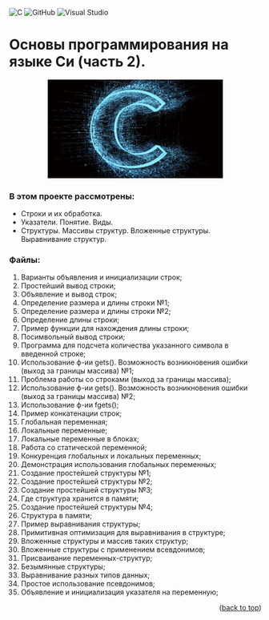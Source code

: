 ![C](https://img.shields.io/badge/c-%2300599C.svg?style=for-the-badge&logo=c&logoColor=white)
![GitHub](https://img.shields.io/badge/github-%23121011.svg?style=for-the-badge&logo=github&logoColor=white)
![Visual Studio](https://img.shields.io/badge/Visual%20Studio-5C2D91.svg?style=for-the-badge&logo=visual-studio&logoColor=white)
<a name="readme-top"></a>
# Основы программирования на языке Си (часть 2).
<p align="center">
<img src="images/C.png" alt="drawing" width="350"/>
</p>

### В этом проекте рассмотрены: 
- Строки и их обработка.
- Указатели. Понятие. Виды. 
- Структуры. Массивы структур. Вложенные структуры. Выравнивание структур. 

### Файлы: 
1. Варианты объявления и инициализации строк;
2. Простейший вывод строки;
3. Объявление и вывод строк;
4. Определение размера и длины строки №1;
5. Определение размера и длины строки №2;
6. Определение длины строки;
7. Пример функции для нахождения длины строки;
8. Посимвольный вывод строки;
9. Программа для подсчета количества указанного символа в введенной строке;
10. Использование ф-ии gets(). Возможность возникновения ошибки (выход за границы массива) №1;
11. Проблема работы со строками (выход за границы массива);
12. Использование ф-ии gets(). Возможность возникновения ошибки (выход за границы массива) №2;
13. Использование ф-ии fgets();
14. Пример конкатенации строк;
15. Глобальная переменная;
16. Локальные переменные;
17. Локальные переменные в блоках;
18. Работа со статической переменной;
19. Конкуренция глобальных и локальных переменных;
20. Демонстрация использования глобальных переменных;
21. Создание простейшей структуры №1;
22. Создание простейшей структуры №2;
23. Создание простейшей структуры №3;
24. Где структура хранится в памяти;
25. Создание простейшей структуры №4;
26. Структура в памяти;
27. Пример выравнивания структуры;
28. Примитивная оптимизация для выравнивания в структуре;
29. Вложенные структуры и массив таких структур;
30. Вложенные структуры с применением всевдонимов;
31. Присваивание переменных-структур;
32. Безымянные структуры;
33. Выравнивание разных типов данных;
34. Простое использование псевдонимов;
35. Объявление и инициализация указателя на переменную;

<p align="right">(<a href="#readme-top">back to top</a>)</p>
